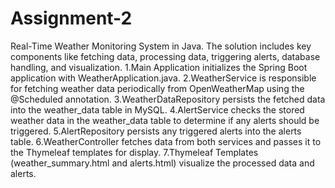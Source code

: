 # Assignment-2

Real-Time Weather Monitoring System in Java. The solution includes key components like fetching data, processing data, triggering alerts, database handling, and visualization.
1.Main Application initializes the Spring Boot application with WeatherApplication.java.
2.WeatherService is responsible for fetching weather data periodically from OpenWeatherMap using the @Scheduled annotation.
3.WeatherDataRepository persists the fetched data into the weather_data table in MySQL.
4.AlertService checks the stored weather data in the weather_data table to determine if any alerts should be triggered.
5.AlertRepository persists any triggered alerts into the alerts table.
6.WeatherController fetches data from both services and passes it to the Thymeleaf templates for display.
7.Thymeleaf Templates (weather_summary.html and alerts.html) visualize the processed data and alerts.
